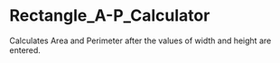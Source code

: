 # Rectangle_A-P_Calculator
 Calculates Area and Perimeter after the values of width and height are entered. 
